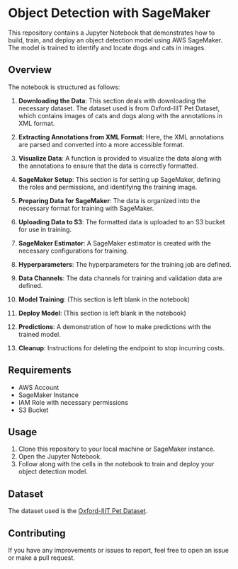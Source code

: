 # Object Detection with SageMaker

This repository contains a Jupyter Notebook that demonstrates how to build, train, and deploy an object detection model using AWS SageMaker. The model is trained to identify and locate dogs and cats in images.

## Overview

The notebook is structured as follows:

1. **Downloading the Data**: This section deals with downloading the necessary dataset. The dataset used is from Oxford-IIIT Pet Dataset, which contains images of cats and dogs along with the annotations in XML format.

2. **Extracting Annotations from XML Format**: Here, the XML annotations are parsed and converted into a more accessible format.

3. **Visualize Data**: A function is provided to visualize the data along with the annotations to ensure that the data is correctly formatted.

4. **SageMaker Setup**: This section is for setting up SageMaker, defining the roles and permissions, and identifying the training image.

5. **Preparing Data for SageMaker**: The data is organized into the necessary format for training with SageMaker.

6. **Uploading Data to S3**: The formatted data is uploaded to an S3 bucket for use in training.

7. **SageMaker Estimator**: A SageMaker estimator is created with the necessary configurations for training.

8. **Hyperparameters**: The hyperparameters for the training job are defined.

9. **Data Channels**: The data channels for training and validation data are defined.

10. **Model Training**: (This section is left blank in the notebook)

11. **Deploy Model**: (This section is left blank in the notebook)

12. **Predictions**: A demonstration of how to make predictions with the trained model.

13. **Cleanup**: Instructions for deleting the endpoint to stop incurring costs.

## Requirements

- AWS Account
- SageMaker Instance
- IAM Role with necessary permissions
- S3 Bucket

## Usage

1. Clone this repository to your local machine or SageMaker instance.
2. Open the Jupyter Notebook.
3. Follow along with the cells in the notebook to train and deploy your object detection model.

## Dataset

The dataset used is the [Oxford-IIIT Pet Dataset](http://www.robots.ox.ac.uk/~vgg/data/pets/).

## Contributing

If you have any improvements or issues to report, feel free to open an issue or make a pull request.
